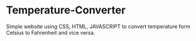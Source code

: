 # Temperature-Converter
Simple website using CSS, HTML, JAVASCRIPT to convert temperature form Celsius to Fahrenheit and vice versa.
